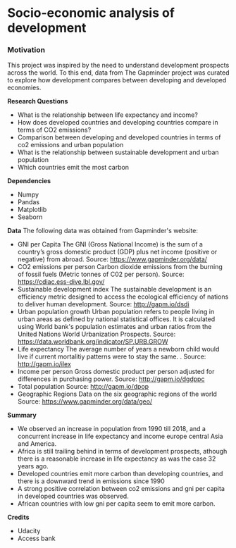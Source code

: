 # Socio-economic analysis of development

### Motivation 
This project was inspired by the need to understand development prospects across the world. To this end, data from The Gapminder project was curated to explore how development compares between developing and developed economies. 

**Research Questions** 
* What is the relationship between life expectancy and income?
* How does developed countries and developing countries compare in terms of CO2 emissions?
* Comparison between developing and developed countries in terms of co2 emissions and urban population
* What is the relationship between sustainable development and urban population
* Which countries emit the most carbon

**Dependencies** 
* Numpy 
* Pandas
* Matplotlib
* Seaborn

**Data** 
The following data was obtained from Gapminder's website:

* GNI per Capita
The GNI (Gross National Income) is the sum of a country’s gross domestic product (GDP) plus net income (positive or negative) from abroad.
Source: https://www.gapminder.org/data/
* CO2 emissions per person
Carbon dioxide emissions from the burning of fossil fuels (Metric tonnes of C02 per person).
Source: https://cdiac.ess-dive.lbl.gov/
* Sustainable development index
The sustainable development is an efficiency metric designed to access the ecological efficiency of nations to deliver human development.
Source: http://gapm.io/dsdi
* Urban population growth
Urban population refers to people living in urban areas as defined by national statistical offices. It is calculated using World bank's population estimates and urban ratios from the United Nations World Urbanization Prospects.
Source: https://data.worldbank.org/indicator/SP.URB.GROW
* Life expectancy
The average number of years a newborn child would live if current mortalitiy patterns were to stay the same. .
Source: http://gapm.io/ilex
* Income per person
Gross domestic product per person adjusted for differences in purchasing power.
Source: http://gapm.io/dgdppc
* Total population
Source: http://gapm.io/dpop
* Geographic Regions
Data on the six geographic regions of the world
Source: https://www.gapminder.org/data/geo/

**Summary**

* We observed an increase in population from 1990 till 2018, and a concurrent increase in life expectancy and income europe central Asia and America.
* Africa is still trailing behind in terms of development prospects, athough there is a reasonable increase in life expectancy as was the case 32 years ago.
* Developed countries emit more carbon than developing countries, and there is a downward trend in emissions since 1990
* A strong positive correlation between co2 emissions and gni per capita in developed countries was observed.
* African countries with low gni per capita seem to emit more carbon.

**Credits** 
* Udacity
* Access bank 
